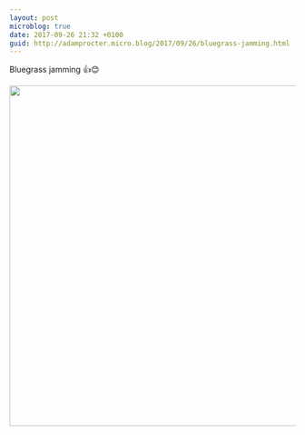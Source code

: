 ```yaml
---
layout: post
microblog: true
date: 2017-09-26 21:32 +0100
guid: http://adamprocter.micro.blog/2017/09/26/bluegrass-jamming.html
---
```

Bluegrass jamming 👍😊

<img src="http://discursive.adamprocter.co.uk/uploads/2017/cc82cad96c.jpg" width="600" height="600" />
